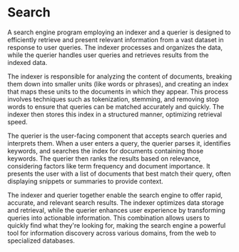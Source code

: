 # Search
A search engine program employing an indexer and a querier is designed to efficiently retrieve and present relevant information from a vast dataset in response to user queries. The indexer processes and organizes the data, while the querier handles user queries and retrieves results from the indexed data. 

The indexer is responsible for analyzing the content of documents, breaking them down into smaller units (like words or phrases), and creating an index that maps these units to the documents in which they appear. This process involves techniques such as tokenization, stemming, and removing stop words to ensure that queries can be matched accurately and quickly. The indexer then stores this index in a structured manner, optimizing retrieval speed.

The querier is the user-facing component that accepts search queries and interprets them. When a user enters a query, the querier parses it, identifies keywords, and searches the index for documents containing those keywords. The querier then ranks the results based on relevance, considering factors like term frequency and document importance. It presents the user with a list of documents that best match their query, often displaying snippets or summaries to provide context.

The indexer and querier together enable the search engine to offer rapid, accurate, and relevant search results. The indexer optimizes data storage and retrieval, while the querier enhances user experience by transforming queries into actionable information. This combination allows users to quickly find what they're looking for, making the search engine a powerful tool for information discovery across various domains, from the web to specialized databases.
